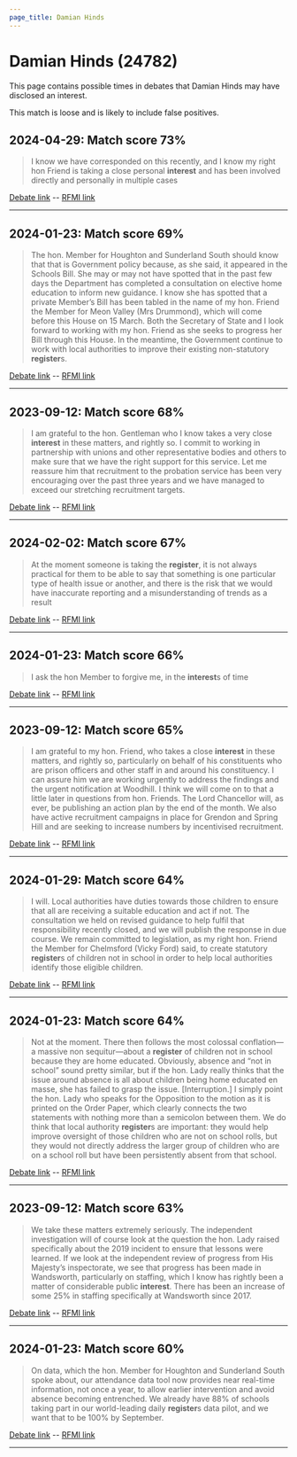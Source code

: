 ```yaml
---
page_title: Damian Hinds
---
```


# Damian Hinds  (24782)

This page contains possible times in debates that Damian Hinds may have disclosed an interest.

This match is loose and is likely to include false positives. 



## 2024-04-29: Match score 73%

>I know we have corresponded on this recently, and I know my right hon Friend is taking a close personal **interest** and has been involved directly and personally in multiple cases

[Debate link](https://www.theyworkforyou.com/debates/?id=2024-04-29a.24.0)  --  [RFMI link](https://www.theyworkforyou.com/mp/24782/register)


---



## 2024-01-23: Match score 69%

>The hon. Member for Houghton and Sunderland South should know that that is Government policy because, as she said, it appeared in the Schools Bill. She may or may not have spotted that in the past few days the Department has completed a consultation on elective home education to inform new guidance. I know she has spotted that a private Member’s Bill has been tabled in the name of my hon. Friend the Member for Meon Valley (Mrs Drummond), which will come before this House on 15 March. Both the Secretary of State and I look forward to working with my hon. Friend as she seeks to progress her Bill through this House. In the meantime, the Government continue to work with local authorities to improve their existing non-statutory **register**s.

[Debate link](https://www.theyworkforyou.com/debates/?id=2024-01-23f.210.1)  --  [RFMI link](https://www.theyworkforyou.com/mp/24782/register)


---



## 2023-09-12: Match score 68%

>I am grateful to the hon. Gentleman who I know takes a very close **interest** in these matters, and rightly so. I commit to working in partnership with unions and other representative bodies and others to make sure that we have the right support for this service. Let me reassure him that recruitment to the probation service has been very encouraging over the past three years and we have managed to exceed our stretching recruitment targets.

[Debate link](https://www.theyworkforyou.com/debates/?id=2023-09-12c.747.7)  --  [RFMI link](https://www.theyworkforyou.com/mp/24782/register)


---



## 2024-02-02: Match score 67%

>At the moment someone is taking the **register**, it is not always practical for them to be able to say that something is one particular type of health issue or another, and there is the risk that we would have inaccurate reporting and a misunderstanding of trends as a result

[Debate link](https://www.theyworkforyou.com/debates/?id=2024-02-02c.1173.0)  --  [RFMI link](https://www.theyworkforyou.com/mp/24782/register)


---



## 2024-01-23: Match score 66%

>I ask the hon Member to forgive me, in the **interest**s of time

[Debate link](https://www.theyworkforyou.com/debates/?id=2024-01-23f.212.1)  --  [RFMI link](https://www.theyworkforyou.com/mp/24782/register)


---



## 2023-09-12: Match score 65%

>I am grateful to my hon. Friend, who takes a close **interest** in these matters, and rightly so, particularly on behalf of his constituents who are prison officers and other staff in and around his constituency. I can assure him we are working urgently to address the findings and the urgent notification at Woodhill. I think we will come on to that a little later in questions from hon. Friends. The Lord Chancellor will, as ever, be publishing an action plan by the end of the month. We also have active recruitment campaigns in place for Grendon and Spring Hill and are seeking to increase numbers by incentivised recruitment.

[Debate link](https://www.theyworkforyou.com/debates/?id=2023-09-12c.758.5)  --  [RFMI link](https://www.theyworkforyou.com/mp/24782/register)


---



## 2024-01-29: Match score 64%

>I will. Local authorities have duties towards those children to ensure that all are receiving a suitable education and act if not. The consultation we held on revised guidance to help fulfil that responsibility recently closed, and we will publish the response in due course. We remain committed to legislation, as my right hon. Friend the Member for Chelmsford (Vicky Ford) said, to create statutory **register**s of children not in school in order to help local authorities identify those eligible children.

[Debate link](https://www.theyworkforyou.com/debates/?id=2024-01-29d.596.5)  --  [RFMI link](https://www.theyworkforyou.com/mp/24782/register)


---



## 2024-01-23: Match score 64%

>Not at the moment. There then follows the most colossal conflation—a massive non sequitur—about a **register** of children not in school because they are home educated. Obviously, absence and “not in school” sound pretty similar, but if the hon. Lady really thinks that the issue around absence is all about children being home educated en masse, she has failed to grasp the issue. [Interruption.] I simply point the hon. Lady who speaks for the Opposition to the motion as it is printed on the Order Paper, which clearly connects the two statements with nothing more than a semicolon between them. We do think that local authority **register**s are important: they would help improve oversight of those children who are not on school rolls, but they  would not directly address the larger group of children who are on a school roll but have been persistently absent from that school.

[Debate link](https://www.theyworkforyou.com/debates/?id=2024-01-23f.209.3)  --  [RFMI link](https://www.theyworkforyou.com/mp/24782/register)


---



## 2023-09-12: Match score 63%

>We take these matters extremely seriously. The independent investigation will of course look at the question the hon. Lady raised specifically about the 2019 incident to ensure that lessons were learned. If we look at the independent review of progress from His Majesty’s inspectorate, we see that progress has been made in Wandsworth, particularly on staffing, which I know has rightly been a matter of considerable public **interest**. There has been an increase of some 25% in staffing specifically at Wandsworth since 2017.

[Debate link](https://www.theyworkforyou.com/debates/?id=2023-09-12c.762.3)  --  [RFMI link](https://www.theyworkforyou.com/mp/24782/register)


---



## 2024-01-23: Match score 60%

>On data, which the hon. Member for Houghton and Sunderland South spoke about, our attendance data tool now provides near real-time information, not once a year, to allow earlier intervention and avoid absence becoming entrenched. We already have 88% of schools taking part in our world-leading daily **register**s data pilot, and we want that to be 100% by September.

[Debate link](https://www.theyworkforyou.com/debates/?id=2024-01-23f.211.2)  --  [RFMI link](https://www.theyworkforyou.com/mp/24782/register)


---

